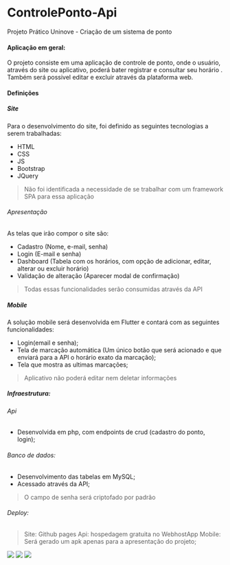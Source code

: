 # ControlePonto-Api
Projeto Prático Uninove - Criação de um sistema de ponto

#### Aplicação em geral: 
O projeto consiste em uma aplicação de controle de ponto, onde o usuário, através do site ou aplicativo, poderá bater registrar e consultar seu horário . Também será possivel editar e excluir através da plataforma web.

#### Definições

##### Site
 Para o desenvolvimento do site, foi definido as seguintes tecnologias a serem trabalhadas:
 - HTML
 - CSS 
 - JS
 - Bootstrap
 - JQuery
 
 
 >Não foi identificada a necessidade de se trabalhar com um framework SPA para essa aplicação

###### Apresentação
As telas que irão compor o site são:

- Cadastro (Nome, e-mail, senha)
- Login (E-mail e senha)
- Dashboard (Tabela com os horários, com opção de adicionar, editar, alterar ou excluir horário)
- Validação de alteração (Aparecer modal de confirmação)

>Todas essas funcionalidades serão consumidas através da API


##### Mobile

A solução mobile será desenvolvida em Flutter e contará com as seguintes funcionalidades:

- Login(email e senha); 
- Tela de marcação automática (Um único botão que será acionado e que enviará para a API o horário exato da marcação);
- Tela que mostra as ultimas marcações;

>Aplicativo não poderá editar nem deletar informações 

##### Infraestrutura:
###### Api 
- Desenvolvida em php, com endpoints de crud (cadastro do ponto, login);

###### Banco de dados: 
- Desenvolvimento das tabelas em MySQL; 
- Acessado através da API;

>O campo de senha será criptofado por padrão


###### Deploy:

  >Site: Github pages 
  Api: hospedagem gratuita no WebhostApp 
  Mobile: Será gerado um apk apenas para a apresentação do projeto;



![](https://img.shields.io/github/stars/tangsan06/ControlePonto-Api.svg) ![](https://img.shields.io/github/forks/tangsan06/ControlePonto-Api.svg) ![](https://img.shields.io/github/issues/tangsan06/ControlePonto-Api.svg)
